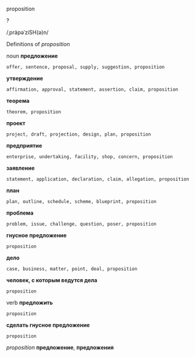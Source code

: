 proposition

?

/ˌpräpəˈziSH(ə)n/

Definitions of _proposition_

noun
**предложение**

    offer, sentence, proposal, supply, suggestion, proposition
**утверждение**

    affirmation, approval, statement, assertion, claim, proposition
**теорема**

    theorem, proposition
**проект**

    project, draft, projection, design, plan, proposition
**предприятие**

    enterprise, undertaking, facility, shop, concern, proposition
**заявление**

    statement, application, declaration, claim, allegation, proposition
**план**

    plan, outline, schedule, scheme, blueprint, proposition
**проблема**

    problem, issue, challenge, question, poser, proposition
**гнусное предложение**

    proposition
**дело**

    case, business, matter, point, deal, proposition
**человек, с которым ведутся дела**

    proposition

verb
**предложить**

    proposition
**сделать гнусное предложение**

    proposition

_proposition_
**предложение**, **предложения**